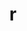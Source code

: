 ---
title: "r"
layout: cache
categories: [package, v0.19]
meta: {"versions": ["4.2.2"], "compilers": ["gcc@=7.5.0"], "oss": ["ubuntu18.04"], "platforms": ["linux"], "targets": ["x86_64"], "stacks": ["build_systems"], "num_specs": 1, "num_specs_by_stack": {"build_systems": 1}}
spec_details: [{"hash": "xcu7gphzkaxlpdo4kck6uuk44an5vzll", "compiler": "gcc@=7.5.0", "versions": ["4.2.2"], "os": "ubuntu18.04", "platform": "linux", "target": "x86_64", "variants": ["~X", "build_system=autotools", "~external-lapack", "~memory_profiling", "~rmath"], "stacks": ["build_systems"], "size": "-", "tarball": "https://binaries.spack.io/releases/v0.19/build_cache/linux-ubuntu18.04-x86_64/gcc-7.5.0/r-4.2.2/linux-ubuntu18.04-x86_64-gcc-7.5.0-r-4.2.2-xcu7gphzkaxlpdo4kck6uuk44an5vzll.spack"}]
---